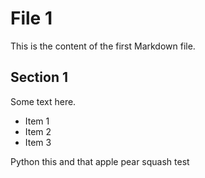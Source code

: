 # File 1

This is the content of the first Markdown file.

## Section 1

Some text here.

- Item 1
- Item 2
- Item 3


Python this and that apple pear squash test